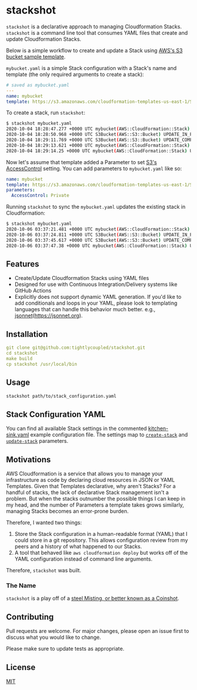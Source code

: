 # stackshot
`stackshot` is a declarative approach to managing Cloudformation Stacks.
`stackshot` is a command line tool that consumes YAML files that create and
update Cloudformation Stacks.

Below is a simple workflow to create and update a Stack using [AWS's S3 bucket
sample
template](https://s3.us-west-2.amazonaws.com/cloudformation-templates-us-west-2/S3_Website_Bucket_With_Retain_On_Delete.template).

`mybucket.yaml` is a simple Stack configuration with a Stack's name and template
(the only required arguments to create a stack):

```yaml
# saved as mybucket.yaml
---
name: mybucket
template: https://s3.amazonaws.com/cloudformation-templates-us-east-1/S3_Website_Bucket_With_Retain_On_Delete.template
```

To create a stack, run `stackshot`:

```sh
$ stackshot mybucket.yaml
2020-10-04 18:28:47.277 +0000 UTC mybucket(AWS::CloudFormation::Stack) UPDATE_IN_PROGRESS User Initiated
2020-10-04 18:28:50.968 +0000 UTC S3Bucket(AWS::S3::Bucket) UPDATE_IN_PROGRESS
2020-10-04 18:29:11.769 +0000 UTC S3Bucket(AWS::S3::Bucket) UPDATE_COMPLETE
2020-10-04 18:29:13.621 +0000 UTC mybucket(AWS::CloudFormation::Stack) UPDATE_COMPLETE_CLEANUP_IN_PROGRESS
2020-10-04 18:29:14.25 +0000 UTC mybucket(AWS::CloudFormation::Stack) UPDATE_COMPLETE

```

Now let's assume that template added a Parameter to set [S3's
AccessControl](https://docs.aws.amazon.com/AWSCloudFormation/latest/UserGuide/aws-properties-s3-bucket.html#cfn-s3-bucket-accesscontrol)
setting. You can add parameters to `mybucket.yaml` like so:

```yaml
name: mybucket
template: https://s3.amazonaws.com/cloudformation-templates-us-east-1/S3_Website_Bucket_With_Retain_On_Delete.template
parameters:
  AccessControl: Private

```

Running `stackshot` to sync the `mybucket.yaml` updates the existing stack in Cloudformation:

```sh
$ stackshot mybucket.yaml
2020-10-06 03:37:21.481 +0000 UTC mybucket(AWS::CloudFormation::Stack) UPDATE_IN_PROGRESS User Initiated
2020-10-06 03:37:24.811 +0000 UTC S3Bucket(AWS::S3::Bucket) UPDATE_IN_PROGRESS
2020-10-06 03:37:45.617 +0000 UTC S3Bucket(AWS::S3::Bucket) UPDATE_COMPLETE
2020-10-06 03:37:47.38 +0000 UTC mybucket(AWS::CloudFormation::Stack) UPDATE_COMPLETE
```

## Features
* Create/Update Cloudformation Stacks using YAML files
* Designed for use with Continuous Integration/Delivery systems like GitHub
  Actions
* Explicitly does not support dynamic YAML generation. If you'd like to add
  conditionals  and loops in your YAML, please look to templating languages that
  can handle this behavior much better. e.g., [jsonnet](#)(https://jsonnet.org).

## Installation

```yaml
git clone git@github.com:tightlycoupled/stackshot.git
cd stackshot
make build
cp stackshot /usr/local/bin
```

## Usage

```sh
stackshot path/to/stack_configuration.yaml
```

## Stack Configuration YAML

You can find all available Stack settings in the
commented [kitchen-sink.yaml](examples/kitchen-sink.yaml) example configuration file. The settings map to [`create-stack`](https://awscli.amazonaws.com/v2/documentation/api/latest/reference/cloudformation/create-stack.html) and [`update-stack`](https://awscli.amazonaws.com/v2/documentation/api/latest/reference/cloudformation/update-stack.html) parameters.

## Motivations
AWS Cloudformation is a service that allows you to manage your infrastructure as
code by declaring cloud resources in JSON or YAML Templates. Given that
Templates  declarative, why aren't Stacks? For a handful of stacks, the lack of
declarative Stack management isn't a problem. But when the stacks outnumber the
possible things I can keep in my head, and the number of Parameters a template
takes grows similarly, managing Stacks becomes an error-prone burden.

Therefore, I wanted two things:

1. Store the Stack configuration in a human-readable format (YAML) that I could
   store in a git repository. This allows configuration review from my peers and
   a history of what happened to our Stacks.
2. A tool that behaved like `aws cloudformation deploy` but works off of the
   YAML configuration instead of command line arguments.

Therefore, `stackshot` was built.

### The Name
`stackshot` is a play off of a [steel Misting, or better known as a Coinshot](https://coppermind.net/wiki/Steel).


## Contributing
Pull requests are welcome. For major changes, please open an issue first to
discuss what you would like to change.

Please make sure to update tests as appropriate.


## License
[MIT](https://choosealicense.com/licenses/mit/)




